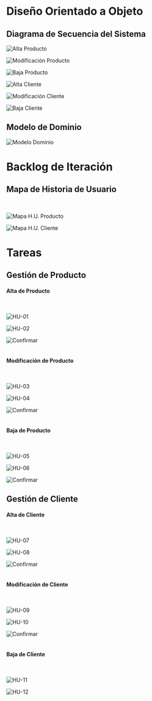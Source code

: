 # Diseño Orientado a Objeto

<h2>Diagrama de Secuencia del Sistema</h2>

![Alta Producto](Documentos/DSS/DSSAltaProducto.png "Alta de Producto")

![Modificación Producto](Documentos/DSS/DSSModificaciónProducto.png "Modificación del Producto")

![Baja Producto](Documentos/DSS/DSSBajaProducto.png "Baja de Producto")

![Alta Cliente](Documentos/DSS/DSSAltaCliente.png "Alta de Cliente")

![Modificación Cliente](Documentos/DSS/DSSModificaciónCliente.png "Modificación del Cliente")

![Baja Cliente](Documentos/DSS/DSSBajaCliente.png "Baja del Cliente")

<h2>Modelo de Dominio</h2>

![Modelo Dominio](Documentos/ModeloDominio/ModeloDominio.png "Modelo de Dominio")

# Backlog de Iteración

<h2>Mapa de Historia de Usuario</h2>
<br>

![Mapa H.U. Producto](Documentos/HistoriaUsuario/MapaProducto.png "Mapa Historia de Usuario del Producto")
<br>

![Mapa H.U. Cliente](Documentos/HistoriaUsuario/MapaCliente.png "Mapa Historia de Usuario del Cliente")
<br>

# Tareas
<h2>Gestión de Producto</h2>
<h4>Alta de Producto</h4>
<br>

![HU-01](Documentos/HistoriaUsuario/HU-01CrearProducto.png "Crear Producto")
<br>

![HU-02](Documentos/HistoriaUsuario/HU-02CargarDatosProducto.png "Cargar Datos del Producto")
<br>

![Confirmar](Documentos/HistoriaUsuario/ConfirmarAltaProducto.png "Confirmar Alta de Producto")
<br><br>

<h4>Modificación de Producto</h4>
<br>

![HU-03](Documentos/HistoriaUsuario/HU-03SeleccionarProducto.png "Seleccionar Producto")
<br>

![HU-04](Documentos/HistoriaUsuario/HU-04ModificarDatosProducto.png "Modificar Datos del Producto")
<br>

![Confirmar](Documentos/HistoriaUsuario/ConfirmarModificaciónProducto.png "Confirmar Modificación de Producto")
<br><br>

<h4>Baja de Producto</h4>
<br>

![HU-05](Documentos/HistoriaUsuario/HU-05SeleccionarProducto.png "Seleccionar Producto")
<br>

![HU-06](Documentos/HistoriaUsuario/HU-06EliminarProducto.png "Eliminar Producto")
<br>

![Confirmar](Documentos/HistoriaUsuario/ConfirmarBajaProducto.png "Confirmar Baja de Producto")
<br>

<h2>Gestión de Cliente</h2>
<h4>Alta de Cliente</h4>
<br>

![HU-07](Documentos/HistoriaUsuario/HU-07CrearCliente.png "Crear Cliente")
<br>

![HU-08](Documentos/HistoriaUsuario/HU-08CargarDatosPersonales.png "Cargar Datos Personales")
<br>

![Confirmar](Documentos/HistoriaUsuario/ConfirmarAltaCliente.png "Confirmar Alta de Cliente")
<br><br>

<h4>Modificación de Cliente</h4>
<br>

![HU-09](Documentos/HistoriaUsuario/HU-09SeleccionarModificación.png "Seleccionar Modificación")
<br>

![HU-10](Documentos/HistoriaUsuario/HU-10ModificarDatosPersonales.png "Modificar Datos Personales")
<br>

![Confirmar](Documentos/HistoriaUsuario/ConfirmarModificaciónCliente.png "Confirmar Modificación de Cliente")
<br><br>

<h4>Baja de Cliente</h4>
<br>

![HU-11](Documentos/HistoriaUsuario/HU-11SolicitarBajaCliente.png "Solicitar Baja de Cliente")
<br>

![HU-12](Documentos/HistoriaUsuario/HU-12ConfirmarBajaCliente.png "Confirmar Baja de Cliente")
<br>
